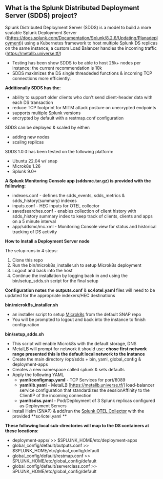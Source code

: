 ## What is the Splunk Distributed Deployment Server (SDDS) project?

Splunk Distributed Deployment Server (SDDS) is a model to build a more scalable Splunk Deployment Server ((https://docs.splunk.com/Documentation/Splunk/8.2.6/Updating/Planadeployment)) using a Kubernetes framework to host multiple Splunk DS replicas on the same instance; a custom Load Balancer handles the incoming traffic (https://metallb.universe.tf/)

- Testing has been show SDDS to be able to host 25k+ nodes per instance; the current recommendation is 10k
- SDDS maximizes the DS single threadeded functions & incoming TCP connections more efficiently. 

**Additionally SDDS has the:**
- ability to support older clients who don't send client-header data with each DS transaction
- reduce TCP footprint for MITM attack posture on unecrypted endpoints
- supports multiple Splunk versions 
- encrypted by default with a restmap.conf configuration


SDDS can be deployed & scaled by either:
 - adding new nodes 
 - scaling replicas

SDDS 1.0.0 has been tested on the following platform:
 - Ubuntu 22.04 w/ snap
 - Microk8s 1.26 
 - Splunk 9.0+

**A Splunk Monitoring Console app (sddsmc.tar.gz) is provided with the following:**
 - indexes.conf - defines the sdds_events, sdds_metrics & sdds_history(summary) indexes
 - inputs.conf - HEC inputs for OTEL collector
 - savedsearches.conf - enables collection of client history with sdds_history summary index to keep track of clients, clients and apps on a 5 minute interval
 - app/sddsmc/mc.xml - Monitoring Console view for status and historical tracking of DS activity

**How to Install a Deployment Server node**

The  setup runs in 4 steps:
 1. Clone this repo
 2. Run the bin/microk8s_installer.sh to setup Microk8s deployment
 3. Logout and back into the host
 4. Continue the installation by logging back in and using the bin/setup_sdds.sh script for the final setup

**Configuration notes**
the **outputs.conf** & **sc4otel.yaml** files will need to be updated for the appropriate indexers/HEC destinations

**bin/microk8s_installer.sh**
 - an installer script to setup [Microk8s](https://microk8s.io/) from the default SNAP repo
 - You will be prompted to logout and back into the instance to finish configuration

**bin/setup_sdds.sh**
 - This script will enable Microk8s with the default storage, DNS
 - MetalLB will prompt for network it should use:  **chose first network range presented this is the default local network to the instance** 
 - Create the main directory /opt/sdds +  bin, yaml, global_config & deployment-apps
 - Creates a new namespace called splunk & sets defaults
 - Apply the following YAML
   - **yaml/configmap.yaml** - TCP Services for port/8089
   - **yaml/lb.yaml** - MetalLB [https://metallb.universe.tf/] load-balancer service configuration that standardizes the sessionAffinity to the ClientIP of the incoming connection
   - **yaml/sdss.yaml** - Pod/Deployment of 3 Splunk replicas configured as Deployment Servers
 - Install Helm (SNAP) & add/run the [Splunk OTEL Collector](https://github.com/signalfx/splunk-otel-collector) with the provided **sc4otel.yaml **
 
**These following local sub-directories will map to the DS containers at these locations:**
   - deployment-apps/ >> $SPLUNK_HOME/etc/deployment-apps
   - global_config/default/outputs.conf >> $SPLUNK_HOME/etc/global_config/default
   - global_config/default/restmap.conf >> SPLUNK_HOME/etc/global_config/default
   - global_config/default/serverclass.conf >> SPLUNK_HOME/etc/global_config/default
